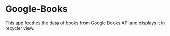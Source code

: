 # Google-Books
This app fecthes the data of books from Google Books API and displays it in recycler view.

